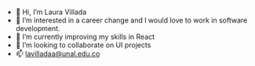 - 👋 Hi, I’m Laura Villada 
- 👀 I’m interested in a career change and I would love to work in software development. 
- 🌱 I’m currently improving my skills in React
- 💞️ I’m looking to collaborate on UI projects 
- 📫 lavilladaa@unal.edu.co

<!---
lavilladaa/lavilladaa is a ✨ special ✨ repository because its `README.md` (this file) appears on your GitHub profile.
You can click the Preview link to take a look at your changes.
--->
